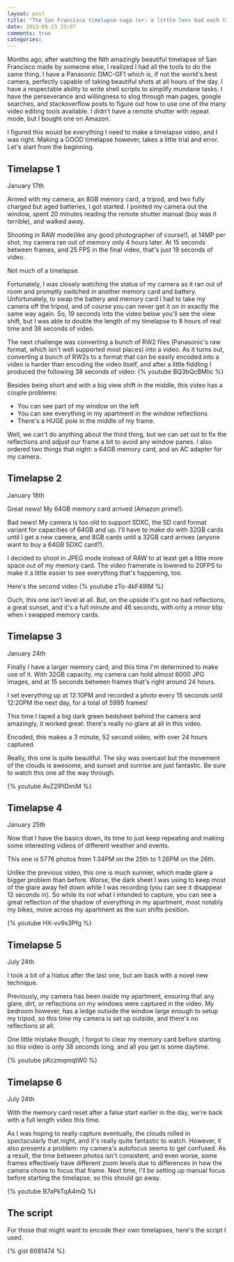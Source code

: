 ```yaml
---
layout: post
title: "The San Francisco timelapse saga (or: a little less bad each time)"
date: 2013-09-23 23:07
comments: true
categories: 
---
```

Months ago, after watching the Nth amazingly beautiful timelapse of San Francisco made by someone else, I realized I had all the tools to do the same thing.
I have a Panasonic DMC-GF1 which is, if not the world's best camera, perfectly capable of taking beautiful shots at all hours of the day.
I have a respectable ability to write shell scripts to simplify mundane tasks.
I have the perseverance and willingness to slog through man pages, google searches, and stackoverflow posts to figure out how to use one of the many video editing tools available.
I didn't have a remote shutter with repeat mode, but I bought one on Amazon.

I figured this would be everything I need to make a timelapse video, and I was right.
Making a GOOD timelapse however, takes a little trial and error.
Let's start from the beginning.

## Timelapse 1

January 17th

Armed with my camera, an 8GB memory card, a tripod, and two fully charged but aged batteries, I got started.
I pointed my camera out the window, spent 20 minutes reading the remote shutter manual (boy was it terrible), and walked away.

Shooting in RAW mode(like any good photographer of course!), at 14MP per shot, my camera ran out of memory only 4 hours later.
At 15 seconds between frames, and 25 FPS in the final video, that's just 19 seconds of video.

Not much of a timelapse.

Fortunately, I was closely watching the status of my camera as it ran out of room and promptly switched in another memory card and battery.
Unfortunately, to swap the battery and memory card I had to take my camera off the tripod, and of course you can never get it on in exactly the same way again.
So, 19 seconds into the video below you'll see the view shift, but I was able to double the length of my timelapse to 8 hours of real time and 38 seconds of video.

The next challenge was converting a bunch of RW2 files (Panasonic's raw format, which isn't well supported most places) into a video.
As it turns out, converting a bunch of RW2s to a format that can be easily encoded into a video is harder than encoding the video itself, and after a little fiddling I produced the following 38 seconds of video:
{% youtube BQ3bQcBMlic %}

Besides being short and with a big view shift in the middle, this video has a couple problems:

- You can see part of my window on the left
- You can see everything in my apartment in the window reflections
- There's a HUGE pole in the middle of my frame.

Well, we can't do anything about the third thing, but we can set out to fix the reflections and adjust our frame a bit to avoid any window panes.
I also ordered two things that night: a 64GB memory card, and an AC adapter for my camera.

## Timelapse 2

January 18th

Great news!
My 64GB memory card arrived (Amazon prime!).

Bad news!
My camera is too old to support SDXC, the SD card format variant for capacities of 64GB and up.
I'll have to make do with 32GB cards until I get a new camera, and 8GB cards until a 32GB card arrives (anyone want to buy a 64GB SDXC card?).

I decided to shoot in JPEG mode instead of RAW to at least get a little more space out of my memory card.
The video framerate is lowered to 20FPS to make it a little easier to see everything that's happening, too.

Here's the second video
{% youtube zTo-4kF49IM %}

Ouch, this one isn't level at all.
But, on the upside it's got no bad reflections, a great sunset, and it's a full minute and 46 seconds, with only a minor blip when I swapped memory cards.

## Timelapse 3

January 24th

Finally I have a larger memory card, and this time I'm determined to make use of it.
With 32GB capacity, my camera can hold almost 6000 JPG images, and at 15 seconds between frames that's right around 24 hours.

I set everything up at 12:10PM and recorded a photo every 15 seconds until 12:20PM the next day, for a total of 5995 frames!

This time I taped a big dark green bedsheet behind the camera and amazingly, it worked great: there's really no glare at all in this video.

Encoded, this makes a 3 minute, 52 second video, with over 24 hours captured.

Really, this one is quite beautiful.
The sky was overcast but the movement of the clouds is awesome, and sunset and sunrise are just fantastic.
Be sure to watch this one all the way through.

{% youtube AvZ2lPIDmiM %}

## Timelapse 4

January 25th

Now that I have the basics down, its time to just keep repeating and making some interesting videos of different weather and events.

This one is 5776 photos from 1:34PM on the 25th to 1:26PM on the 26th.

Unlike the previous video, this one is much sunnier, which made glare a bigger problem than before.
Worse, the dark sheet I was using to keep most of the glare away fell down while I was recording (you can see it disappear 12 seconds in).
So while its not what I intended to capture, you can see a great reflection of the shadow of everything in my apartment, most notably my bikes, move across my apartment as the sun shifts position.

{% youtube HX-vv9s3Pfg %}


## Timelapse 5

July 24th

I took a bit of a hiatus after the last one, but am back with a novel new technique.

Previously, my camera has been inside my apartment, ensuring that any glare, dirt, or reflections on my windows were captured in the video.
My bedroom however, has a ledge outside the window large enough to setup my tripod, so this time my camera is set up outside, and there's no reflections at all.

One little mistake though, I forgot to clear my memory card before starting so this video is only 38 seconds long, and all you get is some daytime.

{% youtube pKczmqmqtW0 %}

## Timelapse 6

July 24th

With the memory card reset after a false start earlier in the day, we're back with a full length video this time.

As I was hoping to really capture eventually, the clouds rolled in spectacularly that night, and it's really quite fantastic to watch.
However, it also presents a problem: my camera's autofocus seems to get confused.
As a result, the time between photos isn't consistent, and even worse, some frames effectively have different zoom levels due to differences in how the camera chose to focus that frame.
Next time, I'll be setting up manual focus before starting the timelapse, so this should go away.

{% youtube B7aPkTqA4mQ %}

## The script

For those that might want to encode their own timelapses, here's the script I used.

{% gist 6681474 %}



